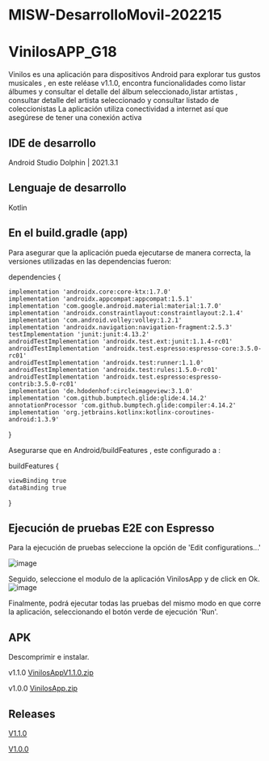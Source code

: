 # MISW-DesarrolloMovil-202215

# VinilosAPP_G18
Vinilos es una aplicación para dispositivos Android para explorar tus gustos musicales , en este reléase v1.1.0, encontra funcionalidades como listar álbumes y consultar el detalle del álbum seleccionado,listar artistas , consultar detalle del artista seleccionado y consultar listado de coleccionistas
La aplicación utiliza conectividad a internet así que asegúrese de tener una conexión  activa

## IDE de desarrollo
Android Studio Dolphin | 2021.3.1

## Lenguaje de desarrollo
Kotlin

## En el build.gradle (app)
Para asegurar que la aplicación pueda ejecutarse de manera correcta, la versiones utilizadas en las dependencias fueron:

dependencies {

    implementation 'androidx.core:core-ktx:1.7.0'
    implementation 'androidx.appcompat:appcompat:1.5.1'
    implementation 'com.google.android.material:material:1.7.0'
    implementation 'androidx.constraintlayout:constraintlayout:2.1.4'
    implementation 'com.android.volley:volley:1.2.1'
    implementation 'androidx.navigation:navigation-fragment:2.5.3'
    testImplementation 'junit:junit:4.13.2'
    androidTestImplementation 'androidx.test.ext:junit:1.1.4-rc01'
    androidTestImplementation 'androidx.test.espresso:espresso-core:3.5.0-rc01'
    androidTestImplementation 'androidx.test:runner:1.1.0'
    androidTestImplementation 'androidx.test:rules:1.5.0-rc01'
    androidTestImplementation 'androidx.test.espresso:espresso-contrib:3.5.0-rc01'
    implementation 'de.hdodenhof:circleimageview:3.1.0'
    implementation 'com.github.bumptech.glide:glide:4.14.2'
    annotationProcessor 'com.github.bumptech.glide:compiler:4.14.2'
    implementation 'org.jetbrains.kotlinx:kotlinx-coroutines-android:1.3.9'
}

Asegurarse que en Android/buildFeatures , este configurado a :

buildFeatures {

    viewBinding true
    dataBinding true
}

## Ejecución de pruebas E2E con Espresso 
Para la ejecución de pruebas seleccione la opción de 'Edit configurations...'

![image](https://user-images.githubusercontent.com/66291589/200235320-9635b0bd-9743-472d-b323-5881465575ac.png)

Seguido, seleccione el modulo de la aplicación VinilosApp y de click en Ok.
![image](https://user-images.githubusercontent.com/66291589/200235475-8ac1b0ab-8e4a-4864-9638-db34a2640051.png)

Finalmente, podrá ejecutar todas las pruebas del mismo modo en que corre la aplicación, seleccionando el botón verde de ejecución 'Run'.


## APK
Descomprimir e instalar.

v1.1.0
[VinilosAppV1.1.0.zip](https://github.com/MISW-DesarrolloMovil-202215/MISW-DesarrolloMovil-202215/files/10053191/VinilosAppV1.1.0.zip)

v1.0.0
[VinilosApp.zip](https://github.com/MISW-DesarrolloMovil-202215/MISW-DesarrolloMovil-202215/files/9948271/VinilosApp.zip)

## Releases
[V1.1.0](https://github.com/MISW-DesarrolloMovil-202215/MISW-DesarrolloMovil-202215/releases/tag/v1.1.0)

[V1.0.0](https://github.com/MISW-DesarrolloMovil-202215/MISW-DesarrolloMovil-202215/releases/tag/v1.0.0)
